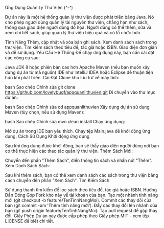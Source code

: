 Ứng Dụng Quản Lý Thư Viện
(^-^)




Dự án này là một hệ thống quản lý thư viện được phát triển bằng Java. Nó cho phép người dùng quản lý tài nguyên thư viện, chẳng hạn như sách, thông qua giao diện người dùng đồ họa. Người dùng có thể thêm, sửa và xem chi tiết sách, giúp quản lý thư viện hiệu quả và có tổ chức hơn.

Tính Năng
Thêm, cập nhật và xóa bản ghi sách.
Xem danh sách sách trong thư viện.
Tìm kiếm sách theo tiêu đề, tác giả hoặc ISBN.
Giao diện đơn giản và dễ sử dụng.
Yêu Cầu Hệ Thống
Để chạy ứng dụng này, bạn cần cài đặt các công cụ sau:

Java JDK 8 hoặc phiên bản cao hơn
Apache Maven (nếu bạn muốn xây dựng dự án từ mã nguồn)
IDE như IntelliJ IDEA hoặc Eclipse để thuận tiện hơn khi phát triển.
Cài Đặt
Clone kho lưu trữ về máy tính:

bash
Sao chép
Chỉnh sửa
git clone https://github.com/lovelybugf/appquanlithuvien.git
Di chuyển vào thư mục dự án:

bash
Sao chép
Chỉnh sửa
cd appquanlithuvien
Xây dựng dự án sử dụng Maven (tùy chọn, nếu sử dụng Maven):

bash
Sao chép
Chỉnh sửa
mvn clean install
Chạy ứng dụng:

Mở dự án trong IDE bạn yêu thích.
Chạy tệp Main.java để khởi động ứng dụng.
Cách Sử Dụng
Khởi động ứng dụng:

Sau khi ứng dụng được khởi động, bạn sẽ thấy giao diện người dùng nơi bạn có thể thực hiện các thao tác quản lý thư viện.
Thêm Sách Mới:

Chuyển đến phần "Thêm Sách", điền thông tin sách và nhấn nút "Thêm".
Xem Danh Sách Sách:

Sau khi thêm sách, bạn có thể xem danh sách các sách trong thư viện bằng cách chuyển đến phần "Xem Sách".
Tìm Kiếm Sách:

Sử dụng thanh tìm kiếm để lọc sách theo tiêu đề, tác giả hoặc ISBN.
Hướng Dẫn Đóng Góp
Fork kho này về tài khoản của bạn.
Tạo một nhánh tính năng mới (git checkout -b feature/TenTinhNangMoi).
Commit các thay đổi của bạn (git commit -am 'Thêm tính năng mới').
Đẩy các thay đổi lên nhánh của bạn (git push origin feature/TenTinhNangMoi).
Tạo pull request để gộp thay đổi.
Giấy Phép
Dự án này được cấp phép theo Giấy phép MIT - xem tệp LICENSE để biết chi tiết.


